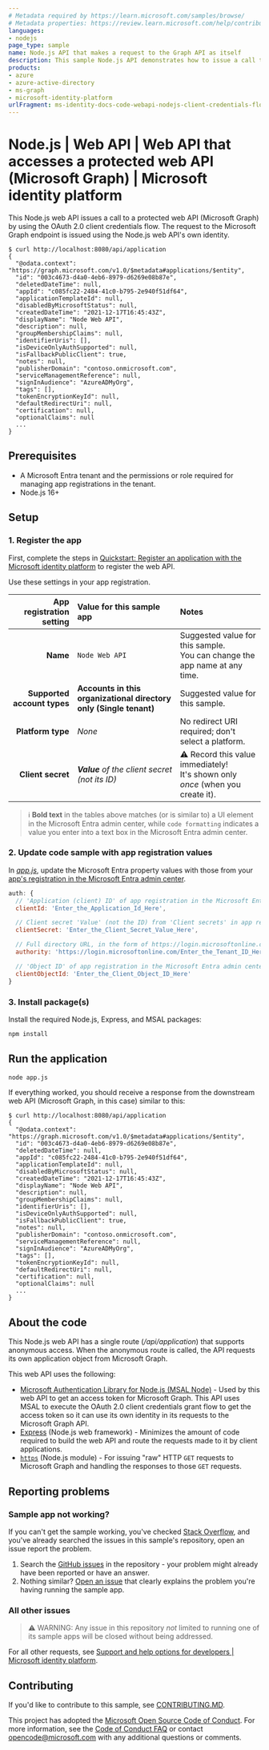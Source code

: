 ```yaml
---
# Metadata required by https://learn.microsoft.com/samples/browse/
# Metadata properties: https://review.learn.microsoft.com/help/contribute/samples/process/onboarding?branch=main#add-metadata-to-readme
languages:
- nodejs
page_type: sample
name: Node.js API that makes a request to the Graph API as itself
description: This sample Node.js API demonstrates how to issue a call to a protected API using the client credentials flow.  A request will be issued to Microsoft Graph using the application's own identity.
products:
- azure
- azure-active-directory
- ms-graph
- microsoft-identity-platform
urlFragment: ms-identity-docs-code-webapi-nodejs-client-credentials-flow
---
```


# Node.js | Web API | Web API that accesses a protected web API (Microsoft Graph) | Microsoft identity platform

<!-- Build badges here
![Build passing.](https://img.shields.io/badge/build-passing-brightgreen.svg) ![Code coverage.](https://img.shields.io/badge/coverage-100%25-brightgreen.svg) ![License.](https://img.shields.io/badge/license-MIT-green.svg)
-->

This Node.js web API issues a call to a protected web API (Microsoft Graph) by using the OAuth 2.0 client credentials flow. The request to the Microsoft Graph endpoint is issued using the Node.js web API's own identity.

```console
$ curl http://localhost:8080/api/application
{
  "@odata.context": "https://graph.microsoft.com/v1.0/$metadata#applications/$entity",
  "id": "003c4673-d4a0-4eb6-8979-d6269e08b87e",
  "deletedDateTime": null,
  "appId": "c085fc22-2484-41c0-b795-2e940f51df64",
  "applicationTemplateId": null,
  "disabledByMicrosoftStatus": null,
  "createdDateTime": "2021-12-17T16:45:43Z",
  "displayName": "Node Web API",
  "description": null,
  "groupMembershipClaims": null,
  "identifierUris": [],
  "isDeviceOnlyAuthSupported": null,
  "isFallbackPublicClient": true,
  "notes": null,
  "publisherDomain": "contoso.onmicrosoft.com",
  "serviceManagementReference": null,
  "signInAudience": "AzureADMyOrg",
  "tags": [],
  "tokenEncryptionKeyId": null,
  "defaultRedirectUri": null,
  "certification": null,
  "optionalClaims": null
  ...
}
```
## Prerequisites

- A Microsoft Entra tenant and the permissions or role required for managing app registrations in the tenant.
- Node.js 16+

## Setup

### 1. Register the app

First, complete the steps in [Quickstart: Register an application with the Microsoft identity platform](https://learn.microsoft.com/azure/active-directory/develop/quickstart-register-app) to register the web API.

Use these settings in your app registration.

| App registration <br/> setting    | Value for this sample app                                                    | Notes                                                                                              |
|---------------------------------:|:-----------------------------------------------------------------------------|:---------------------------------------------------------------------------------------------------|
| **Name**                          | `Node Web API`                                                               | Suggested value for this sample. <br/> You can change the app name at any time.                    |
| **Supported account types**       | **Accounts in this organizational directory only (Single tenant)**           | Suggested value for this sample.                                                                   |
| **Platform type**                 | _None_                                                                       | No redirect URI required; don't select a platform.                                                                    |
| **Client secret**                 | _**Value** of the client secret (not its ID)_                                | :warning: Record this value immediately! <br/> It's shown only _once_ (when you create it).        |

> :information_source: **Bold text** in the tables above matches (or is similar to) a UI element in the Microsoft Entra admin center, while `code formatting` indicates a value you enter into a text box in the Microsoft Entra admin center.

### 2. Update code sample with app registration values

In [_app.js_](app.js), update the Microsoft Entra property values with those from your [app's registration in the Microsoft Entra admin center](https://learn.microsoft.com/azure/active-directory/develop/quickstart-configure-app-expose-web-apis).

```javascript
auth: {
  // 'Application (client) ID' of app registration in the Microsoft Entra admin center - this value is a GUID
  clientId: 'Enter_the_Application_Id_Here',

  // Client secret 'Value' (not the ID) from 'Client secrets' in app registration in the Microsoft Entra admin center
  clientSecret: 'Enter_the_Client_Secret_Value_Here',

  // Full directory URL, in the form of https://login.microsoftonline.com/<tenant>
  authority: 'https://login.microsoftonline.com/Enter_the_Tenant_ID_Here',

  // 'Object ID' of app registration in the Microsoft Entra admin center - this value is a GUID
  clientObjectId: 'Enter_the_Client_Object_ID_Here'
}
```

### 3. Install package(s)

Install the required Node.js, Express, and MSAL packages:

```bash
npm install
```

## Run the application

```bash
node app.js
```

If everything worked, you should receive a response from the downstream web API (Microsoft Graph, in this case) similar to this:

```console
$ curl http://localhost:8080/api/application
{
  "@odata.context": "https://graph.microsoft.com/v1.0/$metadata#applications/$entity",
  "id": "003c4673-d4a0-4eb6-8979-d6269e08b87e",
  "deletedDateTime": null,
  "appId": "c085fc22-2484-41c0-b795-2e940f51df64",
  "applicationTemplateId": null,
  "disabledByMicrosoftStatus": null,
  "createdDateTime": "2021-12-17T16:45:43Z",
  "displayName": "Node Web API",
  "description": null,
  "groupMembershipClaims": null,
  "identifierUris": [],
  "isDeviceOnlyAuthSupported": null,
  "isFallbackPublicClient": true,
  "notes": null,
  "publisherDomain": "contoso.onmicrosoft.com",
  "serviceManagementReference": null,
  "signInAudience": "AzureADMyOrg",
  "tags": [],
  "tokenEncryptionKeyId": null,
  "defaultRedirectUri": null,
  "certification": null,
  "optionalClaims": null
  ...
}
```

## About the code

This Node.js web API has a single route (_/api/application_) that supports anonymous access.  When the anonymous route is called, the API requests its own application object from Microsoft Graph.

This web API uses the following:

- [Microsoft Authentication Library for Node.js (MSAL Node)](https://github.com/AzureAD/microsoft-authentication-library-for-js/tree/dev/lib/msal-node) - Used by this web API to get an access token for Microsoft Graph. This API uses MSAL to execute the OAuth 2.0 client credentials grant flow to get the access token so it can use its own identity in its requests to the Microsoft Graph API.
- [Express](https://expressjs.com/) (Node.js web framework) - Minimizes the amount of code required to build the web API and route the requests made to it by client applications.
- [`https`](https://nodejs.org/api/https.html) (Node.js module) - For issuing "raw" HTTP `GET` requests to Microsoft Graph and handling the responses to those `GET` requests.

## Reporting problems

### Sample app not working?

If you can't get the sample working, you've checked [Stack Overflow](http://stackoverflow.com/questions/tagged/msal), and you've already searched the issues in this sample's repository, open an issue report the problem.

1. Search the [GitHub issues](../../issues) in the repository - your problem might already have been reported or have an answer.
1. Nothing similar? [Open an issue](../../issues/new) that clearly explains the problem you're having running the sample app.

### All other issues

> :warning: WARNING: Any issue in this repository _not_ limited to running one of its sample apps will be closed without being addressed.

For all other requests, see [Support and help options for developers | Microsoft identity platform](https://learn.microsoft.com/azure/active-directory/develop/developer-support-help-options).

## Contributing

If you'd like to contribute to this sample, see [CONTRIBUTING.MD](/CONTRIBUTING.md).

This project has adopted the [Microsoft Open Source Code of Conduct](https://opensource.microsoft.com/codeofconduct/). For more information, see the [Code of Conduct FAQ](https://opensource.microsoft.com/codeofconduct/faq/) or contact [opencode@microsoft.com](mailto:opencode@microsoft.com) with any additional questions or comments.
